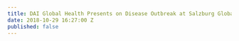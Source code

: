 ```yaml
---
title: DAI Global Health Presents on Disease Outbreak at Salzburg Global Seminar
date: 2018-10-29 16:27:00 Z
published: false
---
```


